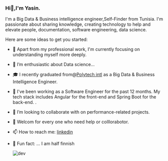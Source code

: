 ### Hi👋,I'm Yasin.

I'm a Big Data & Business intelligence engineer,Self-Finder from Tunisia. I'm passionate about sharing knowledge, creating technology to help and elevate people, documentation, software engineering, data science.


Here are some ideas to get you started:

- 🔭 Apart from my professional work, I'm currently focusing on understanding myself more deeply.
- 🌱 I’m enthusiastic about Data science...
- 🎓 I recently graduated from@[Polytech intl](https://pi.tn) as a Big Data & Business Intelligence Engineer.
- 💼 I've been working as a Software Engineer for the past 12 months. My tech stack includes Angular for the front-end and Spring Boot for the back-end. .
- 👯 I’m looking to collaborate with on performance-related projects.
- 🤝 Welcom for every one who need help or colllorabotor.
- 📫 How to reach me:  [linkedin](https://www.linkedin.com/in/yasin-ghariani-ba5687151/)
- 👾 Fun fact: ... I am half finnish

     
     ![dev](https://user-images.githubusercontent.com/34582447/134110815-60fc2942-5911-415c-94df-b83e1277bcf3.jpg)
        
